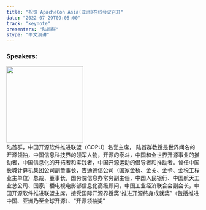 ```yaml
---
title: "祝贺 ApacheCon Asia(亚洲)在线会议召开"
date: "2022-07-29T09:05:00" 
track: "keynote"
presenters: "陆首群"
stype: "中文演讲"
---
```


### Speakers: 
<img src="images/speaker/2027.png" width="200" />
<br>
陆首群，中国开源软件推进联盟（COPU）名誉主席， 陆首群教授是世界闻名的开源领袖，中国信息科技界的领军人物，开源的泰斗，中国和全世界开源事业的推动者，中国信息化的开拓者和实践者，中国开源运动的倡导者和推动者。曾任中国长城计算机集团公司副董事长，吉通通信公司（国家金桥、金关、金卡、金税工程业主单位）总裁、董事长，国务院信息办常务副主任，中国人民银行、中国航天工业总公司、国家广播电视电影部信息化高级顾问，中国工业经济联合会副会长，中国开源软件推进联盟主席。接受国际开源界授奖“推进开源终身成就奖”（包括推进中国、亚洲乃至全球开源）、“开源领袖奖”
 

 